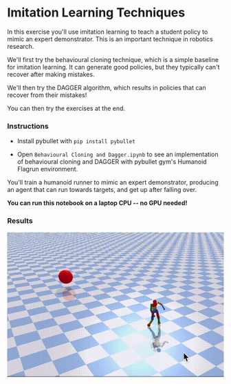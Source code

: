 # Imitation Learning Techniques

In this exercise you'll use imitation learning to teach a student policy to mimic an expert demonstrator. This is an important technique in robotics research.

We'll first try the behavioural cloning technique, which is a simple baseline for imitation learning. It can generate good policies, but they typically can't recover after making mistakes.

We'll then try the DAGGER algorithm, which results in policies that can recover from their mistakes!

You can then try the exercises at the end. 

### Instructions

- Install pybullet with `pip install pybullet`

- Open `Behavioural Cloning and Dagger.ipynb` to see an implementation of behavioural cloning and DAGGER with pybullet gym's Humanoid Flagrun environment.

You'll train a humanoid runner to mimic an expert demonstrator, producing an agent that can run towards targets, and get up after falling over.

**You can run this notebook on a laptop CPU -- no GPU needed!**

### Results


![](flagrun_adv_fallover.gif)
